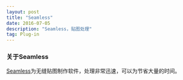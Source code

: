 ```yaml
---
layout: post
title: "Seamless"
date: 2016-07-05
description: "Seamless，贴图处理"
tag: Plug-in
---  
```

### 关于Seamless
[Seamless](http://pan.baidu.com/s/1qXOyP7u)为无缝贴图制作软件，处理非常迅速，可以为节省大量的时间。      
